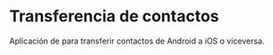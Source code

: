 # Transferencia de contactos

Aplicación de para transferir contactos de Android a iOS o viceversa.
